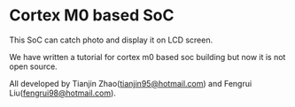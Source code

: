 # Cortex M0 based SoC

This SoC can catch photo and display it on LCD screen.

We have written a tutorial for cortex m0 based soc building but now it is not open source.

All developed by Tianjin Zhao(tianjin95@hotmail.com) and Fengrui Liu(fengrui98@hotmail.com).